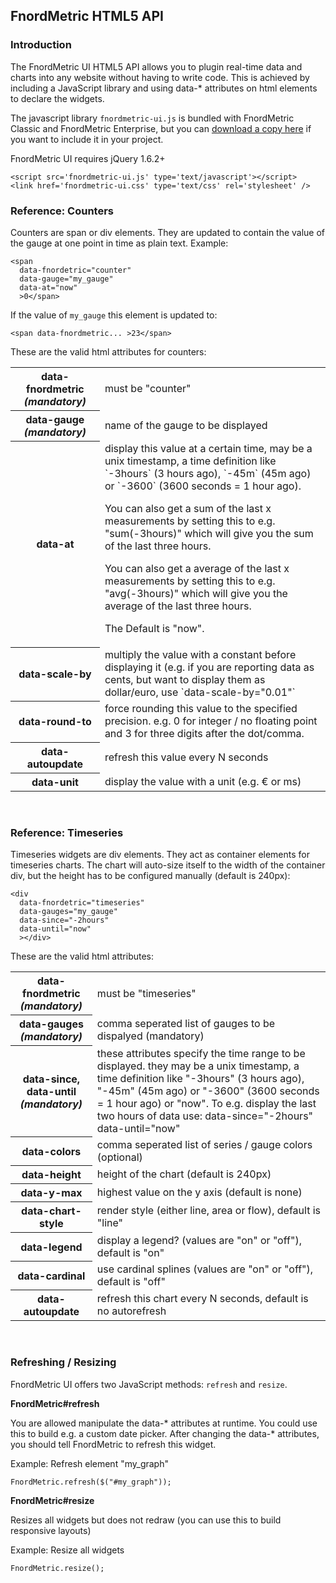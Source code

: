 
FnordMetric HTML5 API
---------------------

### Introduction

The FnordMetric UI HTML5 API allows you to plugin real-time data and
charts into any website without having to write code. This is achieved
by including a JavaScript library and using data-* attributes on html
elements to declare the widgets.

The javascript library `fnordmetric-ui.js` is bundled with FnordMetric
Classic and FnordMetric Enterprise, but you can [download a copy here](http://github.com/paulasmuth/fnordmetric/tree/master/fnordmetric-ui) if you want to include it in your project.

FnordMetric UI requires jQuery 1.6.2+

    <script src='fnordmetric-ui.js' type='text/javascript'></script>
    <link href='fnordmetric-ui.css' type='text/css' rel='stylesheet' />


### Reference: Counters

Counters are span or div elements. They are updated to contain the value of
the gauge at one point in time as plain text. Example:

    <span
      data-fnordetric="counter"
      data-gauge="my_gauge"
      data-at="now"
      >0</span>

If the value of `my_gauge` this element is updated to:

    <span data-fnordmetric... >23</span>

These are the valid html attributes for counters:

<table>
  <tr>
    <th>data-fnordmetric <i>(mandatory)</i></th>
    <td>
      must be "counter"
    </td>
  </tr>
  <tr>
    <th>data-gauge <i>(mandatory)</i></th>
    <td>
      name of the gauge to be displayed
    </td>
  </tr>
  <tr>
    <th>data-at</th>
    <td>
      display this value at a certain time, may be a unix timestamp,
      a time definition like `-3hours` (3 hours ago), `-45m` (45m ago)
      or `-3600` (3600 seconds = 1 hour ago).
      <p>You can also get a sum of the last x measurements by setting this to
      e.g. "sum(-3hours)" which will give you the sum of the last three hours.</p>
      <p>You can also get a average of the last x measurements by setting this to
      e.g. "avg(-3hours)" which will give you the average of the last three hours.</p>
      <p>The Default is "now".</p>
    </td>
  </tr>
  <tr>
    <th>data-scale-by</th>
    <td>
      multiply the value with a constant before displaying it (e.g. if you are reporting data
      as cents, but want to display them as dollar/euro, use `data-scale-by="0.01"`
    </td>
  </tr>
  <tr>
    <th>data-round-to</th>
    <td>
      force rounding this value to the specified precision. e.g. 0 for integer / no floating point and 3 for three digits after the dot/comma.
    </td>
  </tr>
  <tr>
    <th>data-autoupdate</th>
    <td>
      refresh this value every N seconds
    </td>
  </tr>
  <tr>
    <th>data-unit</th>
    <td>
      display the value with a unit (e.g. € or ms)
    </td>
  </tr>
</table>
<br />


### Reference: Timeseries

Timeseries widgets are div elements. They act as container elements for timeseries
charts. The chart will auto-size itself to the width of the container div, but the
height has to be configured manually (default is 240px):

    <div
      data-fnordetric="timeseries"
      data-gauges="my_gauge"
      data-since="-2hours"
      data-until="now"
      ></div>

These are the valid html attributes:

<table>
  <tr>
    <th>data-fnordmetric <i>(mandatory)</i></th>
    <td>
      must be "timeseries"
    </td>
  </tr>
  <tr>
    <th>data-gauges <i>(mandatory)</i></th>
    <td>
      comma seperated list of gauges to be dispalyed (mandatory)
    </td>
  </tr>
  <tr>
    <th>data-since,<br />data-until <i>(mandatory)</i></th>
    <td>
      these attributes specify the time range to be displayed. they may be a
      unix timestamp, a time definition like "-3hours" (3 hours ago), "-45m"
      (45m ago) or "-3600" (3600 seconds = 1 hour ago) or "now". To e.g. display
      the last two hours of data use: data-since="-2hours" data-until="now"
    </td>
  </tr>
  <tr>
    <th>data-colors</th>
    <td>
      comma seperated list of series / gauge colors (optional)
    </td>
  </tr>
  <tr>
    <th>data-height</th>
    <td>
    height of the chart (default is 240px)
    </td>
  </tr>
  <tr>
    <th>data-y-max</th>
    <td>
    highest value on the y axis (default is none)
    </td>
  </tr>
  <tr>
    <th>data-chart-style</th>
    <td>
    render style (either line, area or flow), default is "line"
    </td>
  </tr>
  <tr>
    <th>data-legend</th>
    <td>
    display a legend? (values are "on" or "off"), default is "on"
    </td>
  </tr>
  <tr>
    <th>data-cardinal</th>
    <td>
    use cardinal splines (values are "on" or "off"), default is "off"
    </td>
  </tr>
  <tr>
    <th>data-autoupdate</th>
    <td>
      refresh this chart every N seconds, default is no autorefresh
    </td>
  </tr>
</table>
<br />


### Refreshing / Resizing

FnordMetric UI offers two JavaScript methods: `refresh` and `resize`.

**FnordMetric#refresh**

You are allowed manipulate the data-* attributes at runtime. You could use this to build
e.g. a custom date picker. After changing the data-* attributes, you should tell FnordMetric
to refresh this widget.

Example: Refresh element "my_graph"

    FnordMetric.refresh($("#my_graph"));


**FnordMetric#resize**

Resizes all widgets but does not redraw (you can use this to build responsive layouts)

Example: Resize all widgets

    FnordMetric.resize();

